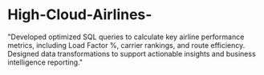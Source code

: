 # High-Cloud-Airlines-
"Developed optimized SQL queries to calculate key airline performance metrics, including Load Factor %, carrier rankings, and route efficiency. Designed data transformations to support actionable insights and business intelligence reporting."
